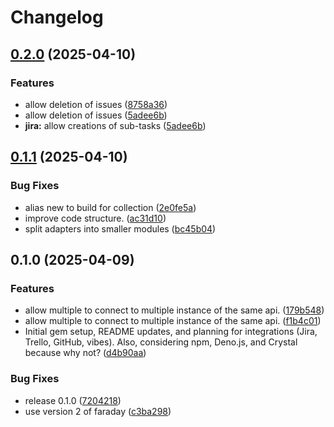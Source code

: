 # Changelog

## [0.2.0](https://github.com/seuros/active_project/compare/active_project/v0.1.1...active_project/v0.2.0) (2025-04-10)


### Features

* allow deletion of issues ([8758a36](https://github.com/seuros/active_project/commit/8758a363ae3048abdc9e2192f2980bfb5815c82d))
* allow deletion of issues ([5adee6b](https://github.com/seuros/active_project/commit/5adee6b698c5487569fbe4ef13512a2ea065fa9a))
* **jira:** allow creations of sub-tasks ([5adee6b](https://github.com/seuros/active_project/commit/5adee6b698c5487569fbe4ef13512a2ea065fa9a))

## [0.1.1](https://github.com/seuros/active_project/compare/active_project/v0.1.0...active_project/v0.1.1) (2025-04-10)


### Bug Fixes

* alias new to build for collection ([2e0fe5a](https://github.com/seuros/active_project/commit/2e0fe5a24157f94a8692b46aa8e23d241a504d97))
* improve code structure. ([ac31d10](https://github.com/seuros/active_project/commit/ac31d10582896d7c46bb9e9d8acbdeb25b62d624))
* split adapters into smaller modules ([bc45b04](https://github.com/seuros/active_project/commit/bc45b04d548b8fd5df8dd4988edf42024403fa63))

## 0.1.0 (2025-04-09)


### Features

* allow multiple to connect to multiple instance of the same api. ([179b548](https://github.com/seuros/active_project/commit/179b5481b99da79a61e7322454b21aa452c25810))
* allow multiple to connect to multiple instance of the same api. ([f1b4c01](https://github.com/seuros/active_project/commit/f1b4c01ff067cc756e7605d1413e23ee023fd123))
* Initial gem setup, README updates, and planning for integrations (Jira, Trello, GitHub, vibes). Also, considering npm, Deno.js, and Crystal because why not? ([d4b90aa](https://github.com/seuros/active_project/commit/d4b90aa498e3e3f09bd936daad94a85888fdf646))


### Bug Fixes

* release 0.1.0 ([7204218](https://github.com/seuros/active_project/commit/72042182fcbfe1064be4c11313175e7b6515a907))
* use version 2 of faraday ([c3ba298](https://github.com/seuros/active_project/commit/c3ba2980ee4e99c01e0bbcff134d2a9955bf3997))
